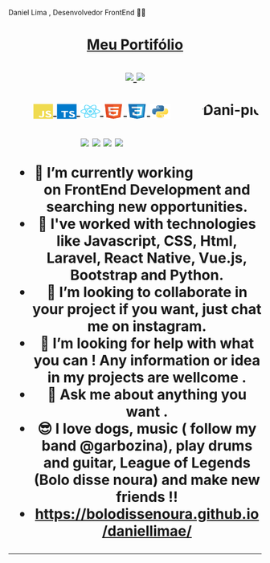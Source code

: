 Daniel Lima , Desenvolvedor FrontEnd 🧙‍♂️
<h1 align="center"><a href="https://bolodissenoura.github.io/daniellimae/">Meu Portifólio</a></p>

<div align="center">
  <a href="https://linkr.bio/daniellimae">
  <img height="180em" src="https://github-readme-stats.vercel.app/api?username=bolodissenoura&show_icons=true&theme=dracula&include_all_commits=true&count_private=true"/>
  <img height="180em" src="https://github-readme-stats.vercel.app/api/top-langs/?username=bolodissenoura&layout=compact&langs_count=7&theme=dracula"/>
</div>
  <div align="center" style="display: inline_block"><br>
  <img align="center" alt="Dani-Js" height="30" width="40" src="https://raw.githubusercontent.com/devicons/devicon/master/icons/javascript/javascript-plain.svg">
  <img align="center" alt="Dani-Ts" height="30" width="40" src="https://raw.githubusercontent.com/devicons/devicon/master/icons/typescript/typescript-plain.svg">
  <img align="center" alt="Dani-React" height="30" width="40" src="https://raw.githubusercontent.com/devicons/devicon/master/icons/react/react-original.svg">
  <img align="center" alt="Dani-HTML" height="30" width="40" src="https://raw.githubusercontent.com/devicons/devicon/master/icons/html5/html5-original.svg">
  <img align="center" alt="Dani-CSS" height="30" width="40" src="https://raw.githubusercontent.com/devicons/devicon/master/icons/css3/css3-original.svg">
  <img align="center" alt="Dani-Python" height="30" width="40" src="https://raw.githubusercontent.com/devicons/devicon/master/icons/python/python-original.svg">

  <img align="right" alt="Dani-pic" height="150" style="border-radius:50px;" src="https://bolodissenoura.github.io/daniellimae/">
</div>
  
  <div> 

  <a href="https://instagram.com/daniellimae" target="_blank"><img src="https://img.shields.io/badge/-Instagram-%23E4405F?style=for-the-badge&logo=instagram&logoColor=white" target="_blank"></a>
 	<a href="https://www.twitch.tv/bolodissenouraa" target="_blank"><img src="https://img.shields.io/badge/Twitch-9146FF?style=for-the-badge&logo=twitch&logoColor=white" target="_blank"></a>
 <a href="https://discord.gg/pDbY76q8Qf" target="_blank"><img src="https://img.shields.io/badge/Discord-7289DA?style=for-the-badge&logo=discord&logoColor=white" target="_blank"></a> 
  <a href="https://www.linkedin.com/in/daniel-alves-lima-b53090200/" target="_blank"><img src="https://img.shields.io/badge/-LinkedIn-%230077B5?style=for-the-badge&logo=linkedin&logoColor=white" target="_blank"></a> 
 
</div>
  
  <p>

- 🔭 I’m currently working on FrontEnd Development and searching new opportunities.
- 🌱 I've worked with technologies like Javascript, CSS, Html, Laravel, React Native, Vue.js, Bootstrap and Python.
- 👯 I’m looking to collaborate in your project if you want, just chat me on instagram.
- 🤔 I’m looking for help with what you can ! Any information or idea in my projects are wellcome . 
- 💬 Ask me about anything you want .
- 😎 I love dogs, music ( follow my band @garbozina), play drums and guitar, League of Legends (Bolo disse noura) and make new friends !!
- https://bolodissenoura.github.io/daniellimae/
  </p>
-----------------------------------------------------------------------------------------------------------------------------

